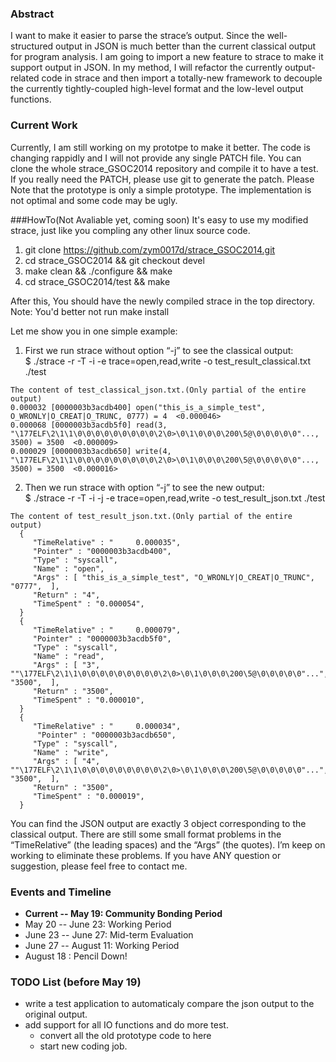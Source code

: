 ### Abstract
I want to make it easier to parse the strace’s output. Since the well-structured output in JSON is much better than the current classical output for program analysis. I am going to import a new feature to strace to make it support output in JSON. In my method, I will refactor the currently output-related code in strace and then import a totally-new framework to decouple the currently tightly-coupled high-level format and the low-level output functions.

### Current Work
Currently, I am still working on my prototpe to make it better. The code is changing rappidly and I will not provide any single PATCH file. You can clone the whole strace_GSOC2014 repository and compile it to have a test. If you really need the PATCH, please use git to generate the patch.
Please Note that the prototype is only a simple prototype. The implementation is not optimal and some code may be ugly.

###HowTo(Not Avaliable yet, coming soon)
It's easy to use my modified strace, just like you compling any other linux source code.  
1. git clone https://github.com/zym0017d/strace_GSOC2014.git  
2. cd strace_GSOC2014 && git checkout devel  
3. make clean && ./configure && make  
4. cd strace_GSOC2014/test && make  

After this, You should have the newly compiled strace in the top directory.  
Note: You'd better not run make install  

Let me show you in one simple example:  

1) First we run strace without option “-j” to see the classical output:  
$ ./strace  -r -T -i -e trace=open,read,write -o test_result_classical.txt ./test  

```
The content of test_classical_json.txt.(Only partial of the entire output)  
0.000032 [0000003b3acdb400] open("this_is_a_simple_test", O_WRONLY|O_CREAT|O_TRUNC, 0777) = 4  <0.000046>
0.000068 [0000003b3acdb5f0] read(3, "\177ELF\2\1\1\0\0\0\0\0\0\0\0\0\2\0>\0\1\0\0\0\200\5@\0\0\0\0\0"..., 3500) = 3500  <0.000009>
0.000029 [0000003b3acdb650] write(4, "\177ELF\2\1\1\0\0\0\0\0\0\0\0\0\2\0>\0\1\0\0\0\200\5@\0\0\0\0\0"..., 3500) = 3500  <0.000016>
```

2) Then we run strace with option “-j” to see the new output:  
$ ./strace  -r -T -i -j -e trace=open,read,write -o test_result_json.txt ./test

```
The content of test_result_json.txt.(Only partial of the entire output)  
  {
     "TimeRelative" : "     0.000035",
     "Pointer" : "0000003b3acdb400",
     "Type" : "syscall",
     "Name" : "open",
     "Args" : [ "this_is_a_simple_test", "O_WRONLY|O_CREAT|O_TRUNC", "0777",  ],
     "Return" : "4",
     "TimeSpent" : "0.000054",
  }
  {
     "TimeRelative" : "     0.000079",
     "Pointer" : "0000003b3acdb5f0",
     "Type" : "syscall",
     "Name" : "read",
     "Args" : [ "3", ""\177ELF\2\1\1\0\0\0\0\0\0\0\0\0\2\0>\0\1\0\0\0\200\5@\0\0\0\0\0"...", "3500",  ],
     "Return" : "3500",
     "TimeSpent" : "0.000010",
  }
  {
     "TimeRelative" : "     0.000034",
      "Pointer" : "0000003b3acdb650",
     "Type" : "syscall",
     "Name" : "write",
     "Args" : [ "4", ""\177ELF\2\1\1\0\0\0\0\0\0\0\0\0\2\0>\0\1\0\0\0\200\5@\0\0\0\0\0"...", "3500",  ],
     "Return" : "3500",
     "TimeSpent" : "0.000019",
  }
```  

You can find the JSON output are exactly 3 object corresponding to the classical output. There are still some small format problems in the “TimeRelative” (the leading spaces) and the “Args” (the quotes). I’m keep on working to eliminate these problems. If you have ANY question or suggestion, please feel free to contact me.

### Events and Timeline
* **Current -- May    19: Community Bonding Period**
* May 20  -- June   23: Working Period
* June 23 -- June   27: Mid-term Evaluation
* June 27 -- August 11: Working Period
* August 18           : Pencil Down!

### TODO List (before May 19)
* write a test application to automaticaly compare the json output to the original output.
* add support for all IO functions and do more test.
  * convert all the old prototype code to here
  * start new coding job.

